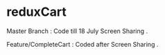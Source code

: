 # reduxCart

Master Branch : Code till 18 July Screen Sharing .


Feature/CompleteCart : Coded after Screen Sharing .
